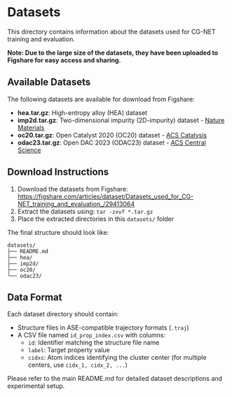 # Datasets

This directory contains information about the datasets used for CG-NET training and evaluation.

**Note: Due to the large size of the datasets, they have been uploaded to Figshare for easy access and sharing.**

## Available Datasets

The following datasets are available for download from Figshare:

- **hea.tar.gz**: High-entropy alloy (HEA) dataset
- **imp2d.tar.gz**: Two-dimensional impurity (2D-impurity) dataset - [Nature Materials](https://www.nature.com/articles/s41699-023-00380-6)
- **oc20.tar.gz**: Open Catalyst 2020 (OC20) dataset - [ACS Catalysis](https://pubs.acs.org/doi/10.1021/acscatal.0c04525)
- **odac23.tar.gz**: Open DAC 2023 (ODAC23) dataset - [ACS Central Science](https://pubs.acs.org/doi/10.1021/acscentsci.3c01629)

## Download Instructions

1. Download the datasets from Figshare: https://figshare.com/articles/dataset/Datasets_used_for_CG-NET_training_and_evaluation_/29413064
2. Extract the datasets using: `tar -zxvf *.tar.gz`
3. Place the extracted directories in this `datasets/` folder

The final structure should look like:
```
datasets/
├── README.md
├── hea/
├── imp2d/
├── oc20/
└── odac23/
```

## Data Format

Each dataset directory should contain:
- Structure files in ASE-compatible trajectory formats (`.traj`)
- A CSV file named `id_prop_index.csv` with columns:
  - `id`: Identifier matching the structure file name
  - `label`: Target property value
  - `cidxs`: Atom indices identifying the cluster center (for multiple centers, use `cidx_1, cidx_2, ...`)

Please refer to the main README.md for detailed dataset descriptions and experimental setup.
